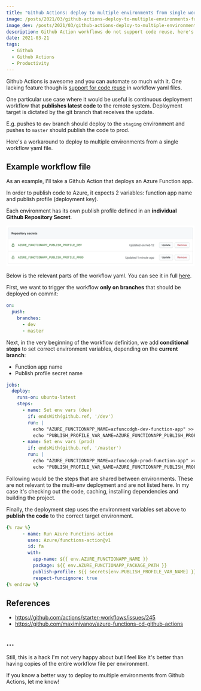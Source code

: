 ```yaml
---
title: "Github Actions: deploy to multiple environments from single workflow"
image: /posts/2021/03/github-actions-deploy-to-multiple-environments-from-single-workflow/thumb.png
image_dev: /posts/2021/03/github-actions-deploy-to-multiple-environments-from-single-workflow/thumb-dev.png
description: Github Action workflows do not support code reuse, here's a workaround.
date: 2021-03-21
tags:
  - Github
  - Github Actions
  - Productivity
---
```


Github Actions is awesome and you can automate so much with it. One lacking feature though is [support for code reuse](https://github.com/actions/starter-workflows/issues/245) in workflow yaml files.

One particular use case where it would be useful is continuous deployment workflow that **publishes latest code** to the remote system. Deployment target is dictated by the git branch that receives the update.

E.g. pushes to `dev` branch should deploy to the `staging` environment and pushes to `master` should publish the code to prod.

Here's a workaround to deploy to multiple environments from a single workflow yaml file.

## Example workflow file

As an example, I'll take a Github Action that deploys an Azure Function app. 

In order to publish code to Azure, it expects 2 variables: function app name and publish profile (deployment key).

Each environment has its own publish profile defined in an **individual Github Repository Secret**.

![github repository secrets](/posts/2021/03/github-actions-deploy-to-multiple-environments-from-single-workflow/github-repository-secrets.webp)

Below is the relevant parts of the workflow yaml. You can see it in full [here](https://github.com/maximivanov/azure-functions-cd-github-actions/blob/dev/.github/workflows/cd.yml).

First, we want to trigger the workflow **only on branches** that should be deployed on commit:

```yaml
on:
  push:
    branches:
      - dev
      - master
```

Next, in the very beginning of the workflow definition, we add **conditional steps** to set correct environment variables, depending on the **current branch**:

- Function app name
- Publish profile secret name

```yaml
jobs:
  deploy:
    runs-on: ubuntu-latest
    steps:
      - name: Set env vars (dev)
        if: endsWith(github.ref, '/dev')
        run: |
          echo "AZURE_FUNCTIONAPP_NAME=azfunccdgh-dev-function-app" >> $GITHUB_ENV
          echo "PUBLISH_PROFILE_VAR_NAME=AZURE_FUNCTIONAPP_PUBLISH_PROFILE_DEV" >> $GITHUB_ENV
      - name: Set env vars (prod)
        if: endsWith(github.ref, '/master')
        run: |
          echo "AZURE_FUNCTIONAPP_NAME=azfunccdgh-prod-function-app" >> $GITHUB_ENV
          echo "PUBLISH_PROFILE_VAR_NAME=AZURE_FUNCTIONAPP_PUBLISH_PROFILE_PROD" >> $GITHUB_ENV
```

Following would be the steps that are shared between environments. These are not relevant to the multi-env deployment and are not listed here. In my case it's checking out the code, caching, installing dependencies and building the project.

Finally, the deployment step uses the environment variables set above to **publish the code** to the correct target environment.

```yaml
{% raw %}
      - name: Run Azure Functions action
        uses: Azure/functions-action@v1
        id: fa
        with:
          app-name: ${{ env.AZURE_FUNCTIONAPP_NAME }}
          package: ${{ env.AZURE_FUNCTIONAPP_PACKAGE_PATH }}
          publish-profile: ${{ secrets[env.PUBLISH_PROFILE_VAR_NAME] }}
          respect-funcignore: true
{% endraw %}
```

## References

- https://github.com/actions/starter-workflows/issues/245
- https://github.com/maximivanov/azure-functions-cd-github-actions

## ...

Still, this is a hack I'm not very happy about but I feel like it's better than having copies of the entire workflow file per environment. 

If you know a better way to deploy to multiple environments from Github Actions, let me know!